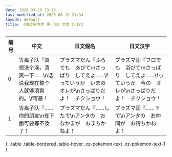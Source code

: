 ```yaml
---
date: 2020-03-26 23:13
last_modified_at: 2020-08-19 21:34
layout: default
title: 《精灵宝可梦 黑／白》文本 2-172
---
```

| 编号 | 中文 | 日文假名 | 日文汉字 |
| ---- | ---- | ---- | --- |
| 0 | 等离子队『真想洗个澡，清爽一下……\n话说我现在整个人就够清爽的。\f可恶！ | プラズマだん『ふろでも　あびて\nさっぱり　してえよ……\fっていうか　いまの　オレが\nさっぱりだよ！　チクショウ！ | プラズマ団『フロでも　浴びて\nさっぱり　してえよ……\fっていうか　今の　オレが\nさっぱりだよ！　チクショウ！ |
| 1 | 等离子队『……你的朋友\n在下面可要等不及了！ | プラズマだん『……したで\nアンタの　おなかまが　おまちかねよ！ | プラズマ団『……下で\nアンタの　お仲間が　お待ちかねよ！ |
{: .table .table-bordered .table-hover .xz-pokemon-text .xz-pokemon-text-1 }